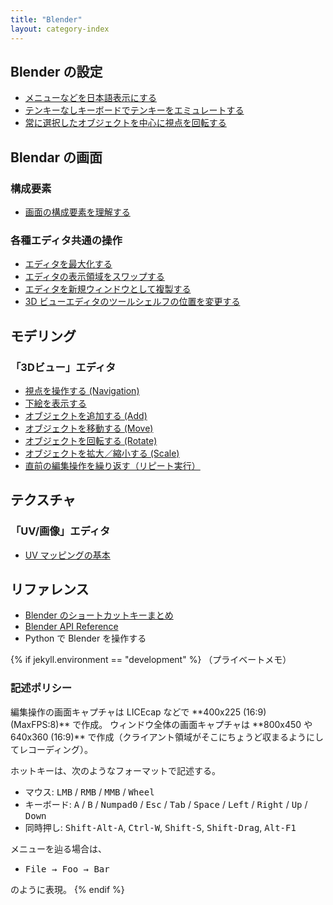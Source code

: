 ```yaml
---
title: "Blender"
layout: category-index
---
```


Blender の設定
----
- [メニューなどを日本語表示にする](settings/japanese.html)
- [テンキーなしキーボードでテンキーをエミュレートする](settings/emulate-tenkeys.html)
- [常に選択したオブジェクトを中心に視点を回転する](settings/rotate-around-selection.html)


Blendar の画面
----
### 構成要素
- [画面の構成要素を理解する](ui/window.html)

### 各種エディタ共通の操作
- [エディタを最大化する](ui/expand-editor.html)
- [エディタの表示領域をスワップする](ui/swap-editors.html)
- [エディタを新規ウィンドウとして複製する](ui/duplicate-window.html)
- [3D ビューエディタのツールシェルフの位置を変更する](ui/flip-regions.html)


モデリング
----

### 「3Dビュー」エディタ
- [視点を操作する (Navigation)](basic/navigation.html)
- [下絵を表示する](basic/underdrawing.html)
- [オブジェクトを追加する (Add)](basic/add.html)
- [オブジェクトを移動する (Move)](basic/move.html)
- [オブジェクトを回転する (Rotate)](basic/rotate.html)
- [オブジェクトを拡大／縮小する (Scale)](basic/scale.html)
- [直前の編集操作を繰り返す（リピート実行）](ui/repeat.html)


テクスチャ
----

### 「UV/画像」エディタ
- [UV マッピングの基本](texture/uv-mapping.html)


リファレンス
----
- [Blender のショートカットキーまとめ](shortcut/)
- [Blender API Reference](https://docs.blender.org/api/blender_python_api_current/)
- Python で Blender を操作する <!-- scripting/ -->


{% if jekyll.environment == "development" %}
（プライベートメモ）
<h3>記述ポリシー</h3>
編集操作の画面キャプチャは LICEcap などで **400x225 (16:9) (MaxFPS:8)** で作成。
ウィンドウ全体の画面キャプチャは **800x450 や 640x360 (16:9)** で作成（クライアント領域がそこにちょうど収まるようにしてレコーディング）。

ホットキーは、次のようなフォーマットで記述する。

- マウス: <kbd>LMB</kbd> / <kbd>RMB</kbd> / <kbd>MMB</kbd> / <kbd>Wheel</kbd>
- キーボード: <kbd>A</kbd> / <kbd>B</kbd> / <kbd>Numpad0</kbd> / <kbd>Esc</kbd> / <kbd>Tab</kbd> / <kbd>Space</kbd> / <kbd>Left</kbd> / <kbd>Right</kbd> / <kbd>Up</kbd> / <kbd>Down</kbd>
- 同時押し: <kbd>Shift-Alt-A</kbd>, <kbd>Ctrl-W</kbd>, <kbd>Shift-S</kbd>, <kbd>Shift-Drag</kbd>, <kbd>Alt-F1</kbd>

メニューを辿る場合は、

- <kbd><kbd><samp>File</samp></kbd> → <kbd><samp>Foo</samp></kbd> → <kbd><samp>Bar</samp></kbd></kbd>

のように表現。
{% endif %}

